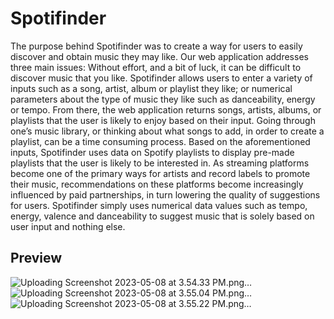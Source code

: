 # Spotifinder
The purpose behind Spotifinder was to create a way for users to easily discover and obtain music they may like. Our web application addresses three main issues:
Without effort, and a bit of luck, it can be difficult to discover music that you like. Spotifinder allows users to enter a variety of inputs such as a song, artist, album or playlist they like; or numerical parameters about the type of music they like such as danceability, energy or tempo. From there, the web application returns songs, artists, albums, or playlists that the user is likely to enjoy based on their input.
Going through one’s music library, or thinking about what songs to add, in order to create a playlist, can be a time consuming process. Based on the aforementioned inputs, Spotifinder uses data on Spotify playlists to display pre-made playlists that the user is likely to be interested in.
As streaming platforms become one of the primary ways for artists and record labels to promote their music, recommendations on these platforms become increasingly influenced by paid partnerships, in turn lowering the quality of suggestions for users. Spotifinder simply uses numerical data values such as tempo, energy, valence and danceability to suggest music that is solely based on user input and nothing else.
## Preview 
![Uploading Screenshot 2023-05-08 at 3.54.33 PM.png…]()
![Uploading Screenshot 2023-05-08 at 3.55.04 PM.png…]()
![Uploading Screenshot 2023-05-08 at 3.55.22 PM.png…]()
